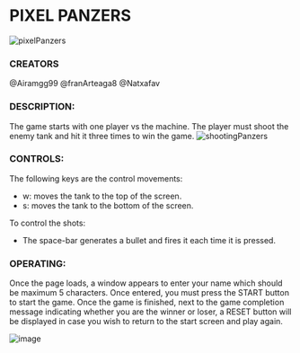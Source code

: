# **PIXEL PANZERS** #

![pixelPanzers](https://github.com/franArteaga8/protoTank_v1/assets/156690928/ab63ad88-f4d1-4795-8af0-a34496b3e9df)

### CREATORS ###
@Airamgg99
@franArteaga8
@Natxafav

### DESCRIPTION: ###
The game starts with one player vs the machine.
The player must shoot the enemy tank and hit it three times to win the game. 
![shootingPanzers](https://github.com/franArteaga8/protoTank_v1/assets/156690928/ed28b168-8299-4a51-ba9a-b533e6088517)



### CONTROLS: ###
The following keys are the control movements: 
 - w: moves the tank to the top of the screen.
 - s: moves the tank to the bottom of the screen.
   
To control the shots: 
 - The space-bar generates a bullet and fires it each time it is pressed.

### OPERATING: ###
Once the page loads, a window appears to enter your name which should be maximum 5 characters. Once entered, you must press the START button to start the game. Once the game is finished, next to the game completion message indicating whether you are the winner or loser, a RESET button will be displayed in case you wish to return to the start screen and play again.


![image](https://github.com/franArteaga8/protoTank_v1/assets/110979479/ae37f0f7-aae7-4ac8-91e2-03a9eeb41b54)









